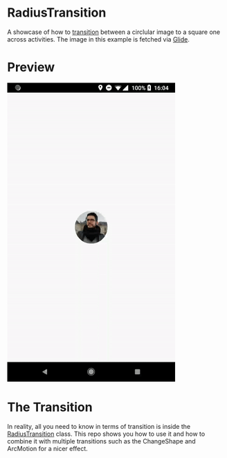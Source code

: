 # RadiusTransition

A showcase of how to [transition](https://developer.android.com/training/transitions/custom-transitions.html) between a circlular image to a square one across activities. The image in this example is fetched via [Glide](https://github.com/bumptech/glide).

# Preview

![Transition from circle to square](https://github.com/alexstyl/RadiusTransition/blob/main/art/transition_to_square.gif?raw=true)


# The Transition
In reality, all you need to know in terms of transition is inside the [RadiusTransition](https://github.com/alexstyl/RadiusTransition/blob/main/app/src/main/java/com/alexstyl/radiustransition/transition/RadiusTransition.kt) class. This repo shows you how to use it and how to combine it with multiple transitions such as the ChangeShape and ArcMotion for a nicer effect.
